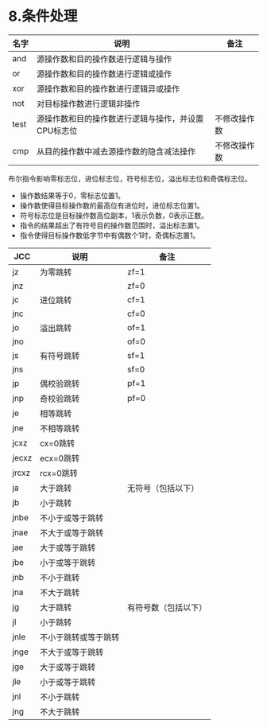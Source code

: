 # 8.条件处理

| 名字 | 说明                                                | 备注         |
| ---- | --------------------------------------------------- | ------------ |
| and  | 源操作数和目的操作数进行逻辑与操作                  |              |
| or   | 源操作数和目的操作数进行逻辑或操作                  |              |
| xor  | 源操作数和目的操作数进行逻辑异或操作                |              |
| not  | 对目标操作数进行逻辑非操作                          |              |
| test | 源操作数和目的操作数进行逻辑与操作，并设置CPU标志位 | 不修改操作数 |
| cmp  | 从目的操作数中减去源操作数的隐含减法操作            | 不修改操作数 |

布尔指令影响零标志位，进位标志位，符号标志位，溢出标志位和奇偶标志位。

- 操作数结果等于0，零标志位置1。
- 操作数使得目标操作数的最高位有进位时，进位标志位置1。
- 符号标志位是目标操作数高位副本，1表示负数，0表示正数。
- 指令的结果超出了有符号目的操作数范围时，溢出标志置1。
- 指令使得目标操作数低字节中有偶数个1时，奇偶标志置1。

| JCC   | 说明                 | 备注                 |
| ----- | -------------------- | -------------------- |
| jz    | 为零跳转             | zf=1                 |
| jnz   |                      | zf=0                 |
| jc    | 进位跳转             | cf=1                 |
| jnc   |                      | cf=0                 |
| jo    | 溢出跳转             | of=1                 |
| jno   |                      | of=0                 |
| js    | 有符号跳转           | sf=1                 |
| jns   |                      | sf=0                 |
| jp    | 偶校验跳转           | pf=1                 |
| jnp   | 奇校验跳转           | pf=0                 |
| je    | 相等跳转             |                      |
| jne   | 不相等跳转           |                      |
| jcxz  | cx=0跳转             |                      |
| jecxz | ecx=0跳转            |                      |
| jrcxz | rcx=0跳转            |                      |
| ja    | 大于跳转             | 无符号（包括以下）   |
| jb    | 小于跳转             |                      |
| jnbe  | 不小于或等于跳转     |                      |
| jnae  | 不大于或等于跳转     |                      |
| jae   | 大于或等于跳转       |                      |
| jbe   | 小于或等于跳转       |                      |
| jnb   | 不小于跳转           |                      |
| jna   | 不大于跳转           |                      |
| jg    | 大于跳转             | 有符号数（包括以下） |
| jl    | 小于跳转             |                      |
| jnle  | 不小于跳转或等于跳转 |                      |
| jnge  | 不大于或等于跳转     |                      |
| jge   | 大于或等于跳转       |                      |
| jle   | 小于或等于跳转       |                      |
| jnl   | 不小于跳转           |                      |
| jng   | 不大于跳转           |                      |

